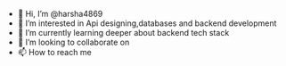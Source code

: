 - 👋 Hi, I’m @harsha4869
- 👀 I’m interested in Api designing,databases and backend development 
- 🌱 I’m currently learning deeper about backend tech stack
- 💞️ I’m looking to collaborate on 
- 📫 How to reach me

<!---
harsha4869/harsha4869 is a ✨ special ✨ repository because its `README.md` (this file) appears on your GitHub profile.
You can click the Preview link to take a look at your changes.
--->
